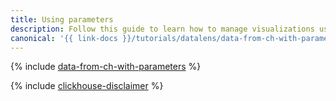```yaml
---
title: Using parameters
description: Follow this guide to learn how to manage visualizations using parameters.
canonical: '{{ link-docs }}/tutorials/datalens/data-from-ch-with-parameters'
---
```


{% include [data-from-ch-with-parameters](../../_tutorials/datalens/data-from-ch-with-parameters.md) %}

{% include [clickhouse-disclaimer](../../_includes/clickhouse-disclaimer.md) %}

